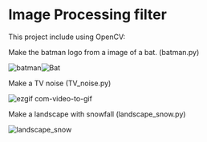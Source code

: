 # Image Processing filter

This project include using OpenCV:

Make the batman logo from a image of a bat. (batman.py)

![batman](https://user-images.githubusercontent.com/43343453/228600967-e0ba411c-a67a-4ad5-929a-821167e525fc.jpg)![Bat](https://user-images.githubusercontent.com/43343453/228600987-76dd3255-94f1-47e2-88b3-38d5ab15ab25.jpg)



Make a TV noise (TV_noise.py)

![ezgif com-video-to-gif](https://user-images.githubusercontent.com/43343453/228600093-ddd576b8-7c97-4463-985f-b55603ce2fae.gif)

Make a landscape with snowfall (landscape_snow.py)

![landscape_snow](https://user-images.githubusercontent.com/43343453/228598900-e687ade4-97a1-48d9-815b-f9cac9a62a2c.gif)
